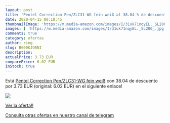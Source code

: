 ```yaml
---
layout: post
title: 'Pentel Correction Pen/ZLC31-WG fein weiß al 38.04 % de descuento'
date: 2020-04-15 00:10:45
thumbnailImage: 'https://m.media-amazon.com/images/I/31uk71nqyEL._SL200_.jpg'
images: [ 'https://m.media-amazon.com/images/I/31uk71nqyEL._SL200_.jpg' ]
comments: true
category: ofertas
author: ring
slug: B000KJOBNI
description:
actualPrice: 3.73 EUR
comparePrice: 6.02 EUR
inStock: true
---
```


Está [Pentel Correction Pen/ZLC31-WG fein weiß](https://www.amazon.com/dp/B000KJOBNI/?tag=redken08-20) con 38.04 de descuento por 3.73 EUR (original: 6.02 EUR) en el siguiente enlace!

[![](https://m.media-amazon.com/images/I/31uk71nqyEL._SL200_.jpg)](https://www.amazon.com/dp/B000KJOBNI/?tag=redken08-20)

[Ver la oferta!!](https://www.amazon.com/dp/B000KJOBNI/?tag=redken08-20)

[Consulta otras ofertas en nuestro canal de telegram](https://t.me/s/ofertas25)
